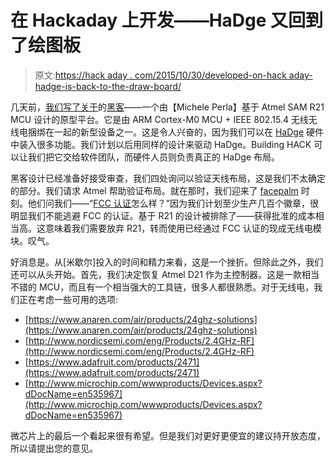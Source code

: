 # 在 Hackaday 上开发——HaDge 又回到了绘图板

> 原文:[https://hack aday . com/2015/10/30/developed-on-hack aday-hadge-is-back-to-the-draw-board/](https://hackaday.com/2015/10/30/developed-on-hackaday-hadge-is-back-to-the-drawing-board/)

几天前，[我们写了关于](http://hackaday.com/2015/10/26/developed-on-hackaday-its-a-badge-no-its-the-hadge/)的[黑客](https://hackaday.io/project/8007-hack)——一个由【Michele Perla】基于 Atmel SAM R21 MCU 设计的原型平台。它是由 ARM Cortex-M0 MCU + IEEE 802.15.4 无线无线电捆绑在一起的新型设备之一。这是令人兴奋的，因为我们可以在 [HaDge](https://hackaday.io/project/3009-the-hackaday-badge) 硬件中装入很多功能。我们计划以后用同样的设计来驱动 HaDge。Building HACK 可以让我们把它交给软件团队，而硬件人员则负责真正的 HaDge 布局。

黑客设计已经准备好接受审查，我们四处询问以验证天线布局，这是我们不太确定的部分。我们请求 Atmel 帮助验证布局。就在那时，我们迎来了 [facepalm](https://duckduckgo.com/?t=lm&q=facepalm&iax=1&ia=images) 时刻。他们问我们——“[FCC 认证](http://library.ul.com/wp-content/uploads/sites/40/2015/02/UL_WP_Draft_FCC-Approval-of-Host-Devices-with-Integrated-Wireless-Modules_v6.pdf)怎么样？”因为我们计划至少生产几百个徽章，很明显我们不能逃避 FCC 的认证。基于 R21 的设计被排除了——获得批准的成本相当高。这意味着我们需要放弃 R21，转而使用已经通过 FCC 认证的现成无线电模块。叹气。

好消息是。从[米歇尔]投入的时间和精力来看，这是一个挫折。但除此之外，我们还可以从头开始。首先，我们决定恢复 Atmel D21 作为主控制器。这是一款相当不错的 MCU，而且有一个相当强大的工具链，很多人都很熟悉。对于无线电，我们正在考虑一些可用的选项:

*   [https://www.anaren.com/air/products/24ghz-solutions](https://www.anaren.com/air/products/24ghz-solutions)
*   [http://www.nordicsemi.com/eng/Products/2.4GHz-RF](http://www.nordicsemi.com/eng/Products/2.4GHz-RF)
*   [https://www.adafruit.com/products/2471](https://www.adafruit.com/products/2471)
*   [http://www.microchip.com/wwwproducts/Devices.aspx?dDocName=en535967](http://www.microchip.com/wwwproducts/Devices.aspx?dDocName=en535967)

微芯片上的最后一个看起来很有希望。但是我们对更好更便宜的建议持开放态度，所以请提出您的意见。